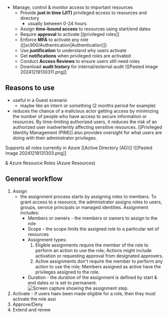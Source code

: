 - Manage, control & monitor access to important resources
	- Provide **just in time (JIT)** privileged access to resources and directory
		- usually between 0-24 hours
	- Assign **time-bound access** to resources using start/end dates
	- Require **approval** to activate [[privileged roles]]
	- Enforce **MFA** to activate any role ([[sc900/Authentication|Authentication]])
	- Use **justification** to understand why users activate
	- Get **notifications** when privileged roles are activated
	- Conduct **Access Reviews** to ensure users still need roles
	- Download **audit history** for internal/external audit
![[Pasted image 20241219130311.png]]
## Reasons to use
- useful in a Guest scenario
	- maybe like an intern or something (2 months period for example)
- reduces the chance of a malicious actor getting access by minimizing the number of people who have access to secure information or resources. By time-limiting authorized users, it reduces the risk of an authorized user inadvertently affecting sensitive resources. [[Privileged Identity Management (PIM)]] also provides oversight for what users are doing with their administrator privileges.

Supports all roles currently in Azure [[Active Directory (AD)]]
![[Pasted image 20241219131303.png]]

& Azure Resource Roles (Azure Resources)
## General workflow
1. Assign
	- the assignment process starts by assigning roles to members. To grant access to a resource, the administrator assigns roles to users, groups, service principals or managed identities. Assignment includes:
		- Members or owners - the members or owners to assign to the role
		- Scope - the scope limits the assigned role to a particular set of resources
		- Assignment types:
			1. Eligible assignments require the member of the role to perform an action to use the role; Actions might include activation or requesting approval from designated approvers.
			2. Active assignments don't require the member to perform any action to use the role; Members assigned as active have the privileges assigned to the role.
		- Duration - the duration of the assignment is defined by start & end dates or is set to permanent.![Screen capture showing the assignment step.](https://learn.microsoft.com/en-us/training/wwl-sci/describe-identity-protection-governance-capabilities/media/role-assignment-inline.png)
2. Activate - if users haev been made eligible for a role, then they must activate the role assi
2. Approve/Deny
3. Extend and renew